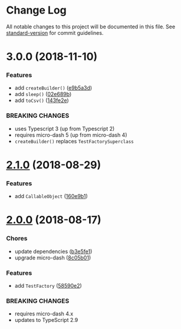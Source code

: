 # Change Log

All notable changes to this project will be documented in this file. See [standard-version](https://github.com/conventional-changelog/standard-version) for commit guidelines.

<a name="3.0.0"></a>

# 3.0.0 (2018-11-10)

### Features

- add `createBuilder()` ([e9b5a3d](https://github.com/simontonsoftware/s-js-utils/commit/e9b5a3d))
- add `sleep()` ([02e689b](https://github.com/simontonsoftware/s-js-utils/commit/02e689b))
- add `toCsv()` ([143fe2e](https://github.com/simontonsoftware/s-js-utils/commit/143fe2e))

### BREAKING CHANGES

- uses Typescript 3 (up from Typescript 2)
- requires micro-dash 5 (up from micro-dash 4)
- `createBuilder()` replaces `TestFactorySuperclass`

<a name="2.1.0"></a>

# [2.1.0](https://github.com/simontonsoftware/s-js-utils/compare/v2.0.0...v2.1.0) (2018-08-29)

### Features

- add `CallableObject` ([160e9b1](https://github.com/simontonsoftware/s-js-utils/commit/160e9b1))

<a name="2.0.0"></a>

# [2.0.0](https://github.com/simontonsoftware/s-js-utils/compare/v1.1.1...v2.0.0) (2018-08-17)

### Chores

- update dependencies ([b3e5fe1](https://github.com/simontonsoftware/s-js-utils/commit/b3e5fe1))
- upgrade micro-dash ([8c05b01](https://github.com/simontonsoftware/s-js-utils/commit/8c05b01))

### Features

- add `TestFactory` ([58590e2](https://github.com/simontonsoftware/s-js-utils/commit/58590e2))

### BREAKING CHANGES

- requires micro-dash 4.x
- updates to TypeScript 2.9

